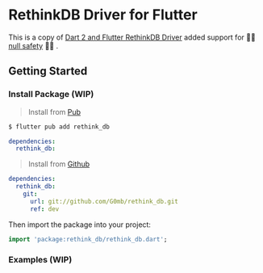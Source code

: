 # RethinkDB Driver for Flutter

This is a copy of [Dart 2 and Flutter RethinkDB Driver](https://github.com/marceloneppel/rethinkdb) added support for 💪🏼 [null safety](https://dart.dev/null-safety)  💪🏼 .

## Getting Started

### Install Package (WIP)

> Install from [Pub](https://pub.dev/)
```zsh
$ flutter pub add rethink_db
```

```yaml
dependencies:
  rethink_db:
```

> Install from [Github](https://github.com/G0mb/rethink_db)
```yaml
dependencies:
  rethink_db:
    git: 
      url: git://github.com/G0mb/rethink_db.git
      ref: dev
```

Then import the package into your project:
```dart
import 'package:rethink_db/rethink_db.dart';
```

### Examples (WIP)
